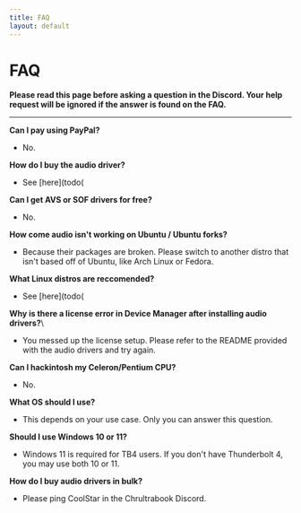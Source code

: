 ```yaml
---
title: FAQ
layout: default
---
```


# FAQ
**Please read this page before asking a question in the Discord. Your help request will be ignored if the answer is found on the FAQ.**

-----

**Can I pay using PayPal?**
* No.

**How do I buy the audio driver?**
* See [here](todo(

**Can I get AVS or SOF drivers for free?**
* No.
 
**How come audio isn't working on Ubuntu / Ubuntu forks?**
* Because their packages are broken. Please switch to another distro that isn't based off of Ubuntu, like Arch Linux or Fedora.

**What Linux distros are reccomended?**
* See [here](todo(

**Why is there a license error in Device Manager after installing audio drivers?**\
* You messed up the license setup. Please refer to the README provided with the audio drivers and try again.

**Can I hackintosh my Celeron/Pentium CPU?**
* No.

**What OS should I use?**
* This depends on your use case. Only you can answer this question.

**Should I use Windows 10 or 11?**
* Windows 11 is required for TB4 users. If you don't have Thunderbolt 4, you may use both 10 or 11.

**How do I buy audio drivers in bulk?**
* Please ping CoolStar in the Chrultrabook Discord.
